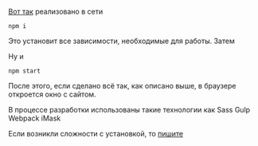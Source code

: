 [Вот так]() реализовано в сети


```
npm i
```
Это установит все зависимости, необходимые для работы. Затем

Ну и

```
npm start
```

После этого, если сделано всё так, как описано выше, в браузере откроется окно с сайтом.

В процессе разработки использованы такие технологии как
  Sass
  Gulp
  Webpack
  iMask

Если возникли сложности с установкой, то [пишите](antonepifanov87@gmail.com)
